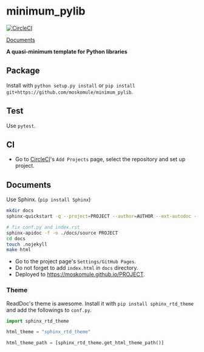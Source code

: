 # minimum_pylib

[![CircleCI](https://circleci.com/gh/moskomule/minimum_pylib.svg?style=svg)](https://circleci.com/gh/moskomule/minimum_pylib)

[Documents](https://moskomule.github.io/minimum_pylib)

**A quasi-minimum template for Python libraries**

## Package

Install with `python setup.py install` or `pip install git+https://github.com/moskomule/minimum_pylib`.

## Test

Use `pytest`.

## CI

* Go to  [CircleCI](https://circleci.com/)'s `Add Projects` page, select the repository and set up project.

## Documents

Use Sphinx. (`pip install Sphinx`)

```bash
mkdir docs
sphinx-quickstart -q --project=PROJECT --author=AUTHOR --ext-autodoc --makefile --sep docs

# fix conf.py and index.rst
sphinx-apidoc -f -o ./docs/source PROJECT
cd docs
touch .nojekyll
make html
```

* Go to the project page's `Settings/GitHub Pages`.
* Do not forget to add `index.html` in `docs` directory.
* Deployed to https://moskomule.github.io/PROJECT.

### Theme

ReadDoc's theme is awesome. Install it with `pip install sphinx_rtd_theme` and add the followings to `conf.py`.

```python
import sphinx_rtd_theme

html_theme = "sphinx_rtd_theme"

html_theme_path = [sphinx_rtd_theme.get_html_theme_path()]
```